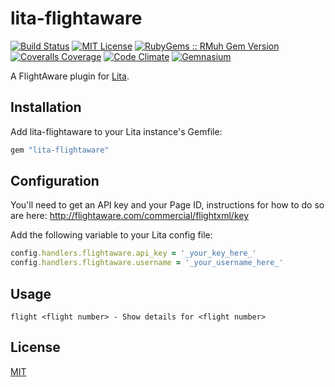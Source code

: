 # lita-flightaware

[![Build Status](https://img.shields.io/travis/esigler/lita-flightaware/master.svg)](https://travis-ci.org/esigler/lita-flightaware)
[![MIT License](https://img.shields.io/badge/license-MIT-brightgreen.svg)](https://tldrlegal.com/license/mit-license)
[![RubyGems :: RMuh Gem Version](http://img.shields.io/gem/v/lita-flightaware.svg)](https://rubygems.org/gems/lita-flightaware)
[![Coveralls Coverage](https://img.shields.io/coveralls/esigler/lita-flightaware/master.svg)](https://coveralls.io/r/esigler/lita-flightaware)
[![Code Climate](https://img.shields.io/codeclimate/github/esigler/lita-flightaware.svg)](https://codeclimate.com/github/esigler/lita-flightaware)
[![Gemnasium](https://img.shields.io/gemnasium/esigler/lita-flightaware.svg)](https://gemnasium.com/esigler/lita-flightaware)

A FlightAware plugin for [Lita](https://github.com/jimmycuadra/lita).

## Installation

Add lita-flightaware to your Lita instance's Gemfile:

``` ruby
gem "lita-flightaware"
```

## Configuration

You'll need to get an API key and your Page ID, instructions for how to do so are here:
http://flightaware.com/commercial/flightxml/key

Add the following variable to your Lita config file:

``` ruby
config.handlers.flightaware.api_key = '_your_key_here_'
config.handlers.flightaware.username = '_your_username_here_'
```

## Usage

```
flight <flight number> - Show details for <flight number>
```

## License

[MIT](http://opensource.org/licenses/MIT)
